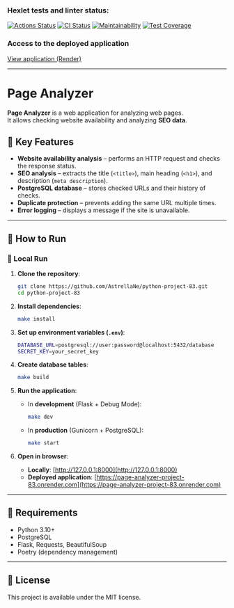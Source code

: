 ### Hexlet tests and linter status:
[![Actions Status](https://github.com/AstrellaNe/python-project-83/actions/workflows/hexlet-check.yml/badge.svg)](https://github.com/AstrellaNe/python-project-83/actions)
[![CI Status](https://github.com/AstrellaNe/python-project-83/actions/workflows/main.yml/badge.svg)](https://github.com/AstrellaNe/python-project-83/actions)
[![Maintainability](https://api.codeclimate.com/v1/badges/ca36f4e239b9247b92fa/maintainability)](https://codeclimate.com/github/AstrellaNe/python-project-83/maintainability)
[![Test Coverage](https://api.codeclimate.com/v1/badges/ca36f4e239b9247b92fa/test_coverage)](https://codeclimate.com/github/AstrellaNe/python-project-83/test_coverage)

### Access to the deployed application
[View application (Render)](https://page-analyzer-project-83.onrender.com)

---

# Page Analyzer

**Page Analyzer** is a web application for analyzing web pages.  
It allows checking website availability and analyzing **SEO data**.

## 🔹 Key Features
- **Website availability analysis** – performs an HTTP request and checks the response status.
- **SEO analysis** – extracts the title (`<title>`), main heading (`<h1>`), and description (`meta description`).
- **PostgreSQL database** – stores checked URLs and their history of checks.
- **Duplicate protection** – prevents adding the same URL multiple times.
- **Error logging** – displays a message if the site is unavailable.

---

## 🚀 How to Run

### 🔹 Local Run
1. **Clone the repository**:
   ```sh
   git clone https://github.com/AstrellaNe/python-project-83.git
   cd python-project-83
   ```
2. **Install dependencies**:
   ```sh
   make install
   ```
3. **Set up environment variables (`.env`)**:
   ```sh
   DATABASE_URL=postgresql://user:password@localhost:5432/database
   SECRET_KEY=your_secret_key
   ```
4. **Create database tables**:
   ```sh
   make build
   ```
5. **Run the application**:
   - In **development** (Flask + Debug Mode):  
     ```sh
     make dev
     ```
   - In **production** (Gunicorn + PostgreSQL):  
     ```sh
     make start
     ```

6. **Open in browser**:
   - **Locally**: [http://127.0.0.1:8000](http://127.0.0.1:8000)
   - **Deployed application**: [https://page-analyzer-project-83.onrender.com](https://page-analyzer-project-83.onrender.com)

---

## 📌 Requirements
- Python 3.10+
- PostgreSQL
- Flask, Requests, BeautifulSoup
- Poetry (dependency management)

---

## 📜 License
This project is available under the MIT license.


